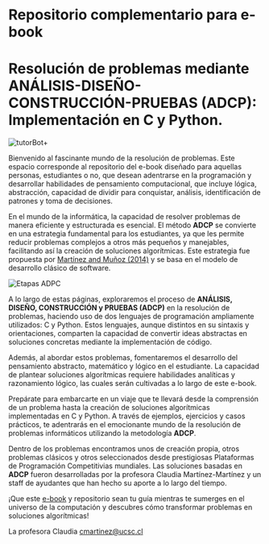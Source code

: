# Repositorio complementario para e-book 
# Resolución de problemas mediante ANÁLISIS-DISEÑO-CONSTRUCCIÓN-PRUEBAS (ADCP): Implementación en C y Python.  

![tutorBot+]([https://github.com/cmartinezUCSC/tutorBot-/blob/main/AlienitoProgramador.png])


Bienvenido al fascinante mundo de la resolución de problemas. Este espacio corresponde al repositorio del e-book diseñado para aquellas personas, estudiantes o no, que desean adentrarse en la programación y desarrollar habilidades de pensamiento computacional, que incluye lógica, abstracción, capacidad de dividir para conquistar, análisis, identificación de patrones y toma de decisiones.

En el mundo de la informática, la capacidad de resolver problemas de manera eficiente y estructurada es esencial. El método **ADCP** se convierte en una estrategia fundamental para los estudiantes, ya que les permite reducir problemas complejos a otros más pequeños y manejables, facilitando así la creación de soluciones algorítmicas. Este estrategia fue propuesta por   [Martínez and Muñoz (2014)](http://www.cdio.org/node/6084) y se basa en el modelo de desarrollo clásico de software.

![Etapas ADPC](https://markdown-here.com/img/icon256.png)


A lo largo de estas páginas, exploraremos el proceso de **ANÁLISIS, DISEÑO, CONSTRUCCIÓN y PRUEBAS (ADCP)** en la resolución de problemas, haciendo uso de dos lenguajes de programación ampliamente utilizados: C y Python. Estos lenguajes, aunque distintos en su sintaxis y orientaciones, comparten la capacidad de convertir ideas abstractas en soluciones concretas mediante la implementación de código.

Además, al abordar estos problemas, fomentaremos el desarrollo del pensamiento abstracto, matemático y lógico en el estudiante. La capacidad de plantear soluciones algorítmicas requiere habilidades analíticas y razonamiento lógico, las cuales serán cultivadas a lo largo de este e-book.

Prepárate para embarcarte en un viaje que te llevará desde la comprensión de un problema hasta la creación de soluciones algorítmicas implementadas en C y Python. A través de ejemplos, ejercicios y casos prácticos, te adentrarás en el emocionante mundo de la resolución de problemas informáticos utilizando la metodología **ADCP**.

Dentro de los problemas encontramos unos de creación propia, otros problemas clásicos y otros seleccionados desde prestigiosas Plataformas de Programación Competitivias mundiales. Las soluciones basadas en **ADCP** fueron desarrolladas por la profesora Claudia Martínez-Martínez y un staff de ayudantes que han hecho su aporte a lo largo del tiempo.

¡Que este [e-book](http://informatica.ucsc.cl) y repositorio sean tu guía mientras te sumerges en el universo de la computación y descubres cómo transformar problemas en soluciones algorítmicas! 



La profesora Claudia
cmartinez@ucsc.cl
```
